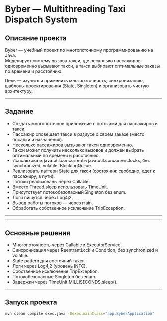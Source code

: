 # Byber — Multithreading Taxi Dispatch System

## Описание проекта

Byber — учебный проект по многопоточному программированию на Java.  
Моделирует систему вызова такси, где несколько пассажиров одновременно вызывают такси, а такси выбирают оптимальные заказы по времени и расстоянию.  

Цель — изучить и применить многопоточность, синхронизацию, шаблоны проектирования (State, Singleton) и организовать чистую архитектуру.

---

## Задание

- Создать многопоточное приложение с потоками для пассажиров и такси.
- Пассажир оповещает такси в радиусе о своем заказе (место посадки и назначения).
- Несколько пассажиров вызывают такси одновременно.
- Такси может получить несколько вызовов и должен выбрать оптимальный по времени и расстоянию.
- Использовать java.util.concurrent и java.util.concurrent.locks, без synchronized, volatile, BlockingQueue.
- Реализовать паттерн State для такси (состояния: свободно, едет к пассажиру, в пути).
- Потоки реализованы через Callable.
- Вместо Thread.sleep использовать TimeUnit.
- Присутствует потокобезопасный Singleton без enum.
- Логи пишутся через Log4j2.
- Вывод работы потоков — через main.
- Обработать собственное исключение TripException.

---

---

## Основные решения

- Многопоточность через Callable и ExecutorService.
- Синхронизация через ReentrantLock и Condition, без synchronized и volatile.
- State pattern для состояний такси.
- Логи через Log4j2 (уровень INFO).
- Собственное исключение TripException.
- Потокобезопасные Singleton без enum.
- Задержки через TimeUnit.MILLISECONDS.sleep().

---

## Запуск проекта

```bash
mvn clean compile exec:java -Dexec.mainClass="app.ByberApplication"
